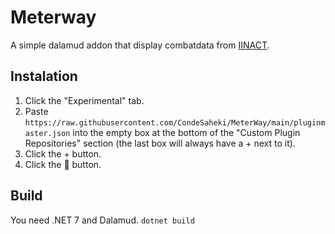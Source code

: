 # Meterway
A simple dalamud addon that display combatdata from [IINACT](https://www.iinact.com/).

## Instalation
1. Click the "Experimental" tab.
2. Paste ```https://raw.githubusercontent.com/CondeSaheki/MeterWay/main/pluginmaster.json``` into the empty box at the bottom of the "Custom Plugin Repositories" section (the last box will always have a + next to it).
3. Click the + button.
4. Click the 💾 button.

## Build
You need .NET 7 and Dalamud.
```dotnet build```